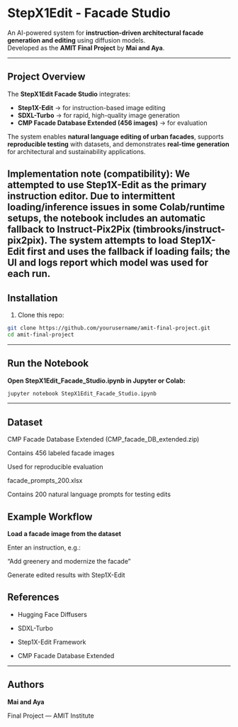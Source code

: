 # StepX1Edit - Facade Studio  

An AI-powered system for **instruction-driven architectural facade generation and editing** using diffusion models.  
Developed as the **AMIT Final Project** by **Mai and Aya**.  

---

## Project Overview  
The **StepX1Edit Facade Studio** integrates:  
- **Step1X-Edit** → for instruction-based image editing  
- **SDXL-Turbo** → for rapid, high-quality image generation  
- **CMP Facade Database Extended (456 images)** → for evaluation  

The system enables **natural language editing of urban facades**, supports **reproducible testing** with datasets, and demonstrates **real-time generation** for architectural and sustainability applications.  

**Implementation note (compatibility)**: We attempted to use Step1X-Edit as the primary instruction editor. Due to intermittent loading/inference issues in some Colab/runtime setups, the notebook includes an automatic fallback to Instruct-Pix2Pix (timbrooks/instruct-pix2pix). The system attempts to load Step1X-Edit first and uses the fallback if loading fails; the UI and logs report which model was used for each run.
---
##  Installation  

1. Clone this repo:  
```bash
git clone https://github.com/yourusername/amit-final-project.git
cd amit-final-project
```
---
## Run the Notebook

**Open StepX1Edit_Facade_Studio.ipynb in Jupyter or Colab:**
```bash
jupyter notebook StepX1Edit_Facade_Studio.ipynb
```
---
## Dataset

CMP Facade Database Extended (CMP_facade_DB_extended.zip)

Contains 456 labeled facade images

Used for reproducible evaluation

facade_prompts_200.xlsx

Contains 200 natural language prompts for testing edits

## Example Workflow

**Load a facade image from the dataset**

Enter an instruction, e.g.: 

“Add greenery and modernize the facade”

Generate edited results with Step1X-Edit

## References

- Hugging Face Diffusers

- SDXL-Turbo

- Step1X-Edit Framework

- CMP Facade Database Extended
---
## Authors

**Mai and Aya**

Final Project — AMIT Institute
